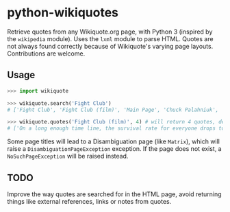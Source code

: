 # python-wikiquotes
Retrieve quotes from any Wikiquote.org page, with Python 3 (inspired by the `wikipedia` module).  Uses the `lxml` module to parse HTML.  Quotes are not always found correctly because of Wikiquote's varying page layouts.  Contributions are welcome.

## Usage
```python
>>> import wikiquote

>>> wikiquote.search('Fight Club')
# ['Fight Club', 'Fight Club (film)', 'Main Page', 'Chuck Palahniuk', 'Fight Club (novel)']

>>> wikiquote.quotes('Fight Club (film)', 4) # will return 4 quotes, default is 20
# ['On a long enough time line, the survival rate for everyone drops to zero.', 'I felt like destroying something beautiful.', "I am Jack's wasted life.", "I am Jack's smirking revenge."]
```

Some page titles will lead to a Disambiguation page (like `Matrix`), which will raise a `DisambiguationPageException` exception.  If the page does not exist, a `NoSuchPageException` will be raised instead.

## TODO
Improve the way quotes are searched for in the HTML page, avoid returning things like external references, links or notes from quotes.
